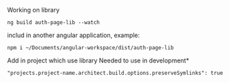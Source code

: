 Working on library
```
ng build auth-page-lib --watch
```

includ in another angular application, example:
```
npm i ~/Documents/angular-workspace/dist/auth-page-lib
```

Add in project which use library
Needed to use in development*
```
"projects.project-name.architect.build.options.preserveSymlinks": true
```